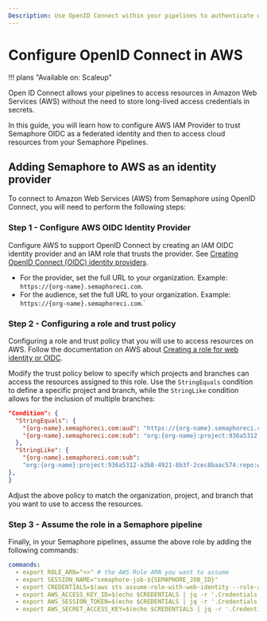 ```yaml
---
Description: Use OpenID Connect within your pipelines to authenticate with Amazon Web Services.
---
```


# Configure OpenID Connect in AWS

!!! plans "Available on: <span class="plans-box">Scaleup</span>"

Open ID Connect allows your pipelines to access resources in Amazon Web Services (AWS) without
the need to store long-lived access credentials in secrets.

In this guide, you will learn how to configure AWS IAM Provider to trust
Semaphore OIDC as a federated identity and then to access cloud resources from your Semaphore
Pipelines.

## Adding Semaphore to AWS as an identity provider

To connect to Amazon Web Services (AWS) from Semaphore using OpenID Connect,
you will need to perform the following steps:

### Step 1 - Configure AWS OIDC Identity Provider

Configure AWS to support OpenID Connect by creating an IAM OIDC identity provider
and an IAM role that trusts the provider.
See [Creating OpenID Connect (OIDC) identity providers][aws-docs].

- For the provider, set the full URL to your organization. Example: `https://{org-name}.semaphoreci.com`.
- For the audience, set the full URL to your organization. Example: `https://{org-name}.semaphoreci.com`.`

### Step 2 - Configuring a role and trust policy

Configuring a role and trust policy that you will use to access resources on AWS.
Follow the documentation on AWS about [Creating a role for web identity or OIDC][create-role].

Modify the trust policy below to specify which projects and branches can access the resources assigned to this role. Use the `StringEquals` condition to define a specific project and branch, while the `StringLike` condition allows for the inclusion of multiple branches:

``` json
"Condition": {
  "StringEquals": {
    "{org-name}.semaphoreci.com:aud": "https://{org-name}.semaphoreci.com",
    "{org-name}.semaphoreci.com:sub": "org:{org-name}:project:936a5312-a3b8-4921-8b3f-2cec8baac574:repo:web:ref_type:branch:ref:refs/heads/main"
  },
  "StringLike": {
    "{org-name}.semaphoreci.com:sub":
    "org:{org-name}:project:936a5312-a3b8-4921-8b3f-2cec8baac574:repo:web:ref_type:branch:ref:refs/heads/*",
},
}
```

Adjust the above policy to match the organization, project, and branch that you want to use
to access the resources.

### Step 3 - Assume the role in a Semaphore pipeline

Finally, in your Semaphore pipelines, assume the above role by adding the following commands:

``` yaml
commands:
  - export ROLE_ARN="<>" # the AWS Role ARN you want to assume
  - export SESSION_NAME="semaphore-job-${SEMAPHORE_JOB_ID}"
  - export CREDENTIALS=$(aws sts assume-role-with-web-identity --role-arn $ROLE_ARN --role-session-name $SESSION_NAME --web-identity-token $SEMAPHORE_OIDC_TOKEN)
  - export AWS_ACCESS_KEY_ID=$(echo $CREDENTIALS | jq -r '.Credentials.AccessKeyId')
  - export AWS_SESSION_TOKEN=$(echo $CREDENTIALS | jq -r '.Credentials.SessionToken')
  - export AWS_SECRET_ACCESS_KEY=$(echo $CREDENTIALS | jq -r '.Credentials.SecretAccessKey')
```

[aws-docs]: https://docs.aws.amazon.com/IAM/latest/UserGuide/id_roles_providers_create_oidc.html#manage-oidc-provider-cli
[create-role]: https://docs.aws.amazon.com/IAM/latest/UserGuide/id_roles_create_for-idp_oidc.html
